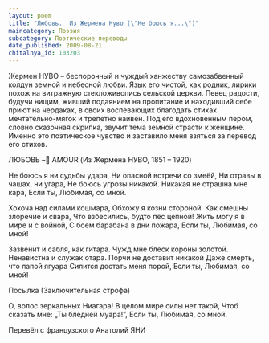 ```yaml
---
layout: poem
title: "Любовь.  Из Жермена Нуво (\"Не боюсь я...\")"
maincategory: Поэзия
subcategory: Поэтические переводы
date_published: 2009-08-21
chitalnya_id: 103203
---
```




Жермен НУВО – беспорочный и чуждый ханжеству самозабвенный колдун земной и небесной любви.  Язык его чистой, как родник, лирики похож на витражную стекложивопись сельской церкви.  Певец радости, будучи нищим, живший подаянием на пропитание и находивший себе приют на чердаках, в своих воспевающих благодать стихах мечтательно-мягок и трепетно наивен.  Под его вдохновенным пером, словно сказочная скрипка, звучит тема земной страсти к женщине.  Именно это поэтическое чувство и заставило меня взяться за перевод его стихов.

ЛЮБОВЬ – &#1616;AMOUR
(Из Жермена НУВО, 1851 – 1920)

Не боюсь я ни судьбы удара,
Ни опасной встречи со змеёй,
Ни отравы в чашах, ни угара,
Не боюсь угрозы никакой.
Никакая не страшна мне кара,
Если ты, Любимая, со мной.

Хохоча над силами кошмара,
Обхожу я козни стороной.
Как смешны злоречие и свара,
Что взбесились, будто пёс цепной!
Жить могу я в мире и с войной,
С боем барабана в дни пожара,
Если ты, Любимая, со мной!

Зазвенит и сабля, как гитара.
Чужд мне блеск короны золотой.
Ненавистна и служак отара.
Порчи не доставит никакой
Даже смерть, что лапой ягуара
Силится достать меня порой,
Если ты, Любимая, со мной!

Посылка (Заключительная строфа)

О, волос зеркальных Ниагара!
В целом мире силы нет такой,
Чтоб сказать мне: „Ты бледней муара!”,
Если ты, Любимая, со мной.

Перевёл с французского Анатолий ЯНИ






